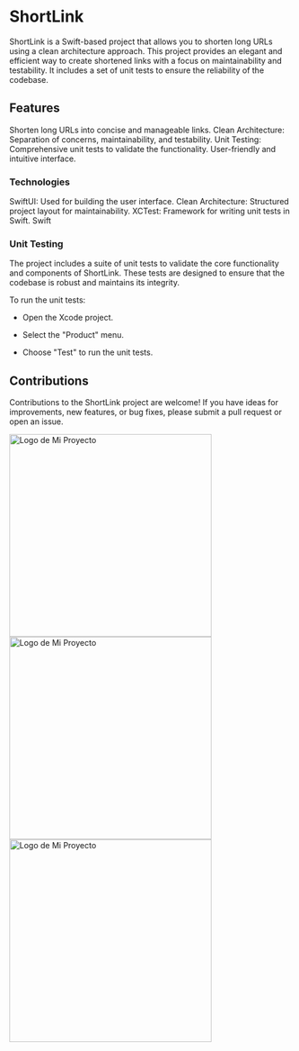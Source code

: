 # ShortLink 

ShortLink is a Swift-based project that allows you to shorten long URLs using a clean architecture approach. This project provides an elegant and efficient way to create shortened links with a focus on maintainability and testability. It includes a set of unit tests to ensure the reliability of the codebase.

## Features

Shorten long URLs into concise and manageable links.
Clean Architecture: Separation of concerns, maintainability, and testability.
Unit Testing: Comprehensive unit tests to validate the functionality.
User-friendly and intuitive interface.
### Technologies
SwiftUI: Used for building the user interface.
Clean Architecture: Structured project layout for maintainability.
XCTest: Framework for writing unit tests in Swift.
Swift

### Unit Testing

The project includes a suite of unit tests to validate the core functionality and components of ShortLink. These tests are designed to ensure that the codebase is robust and maintains its integrity.

To run the unit tests:

- Open the Xcode project.
- Select the "Product" menu.

- Choose "Test" to run the unit tests.

## Contributions

Contributions to the ShortLink project are welcome! If you have ideas for improvements, new features, or bug fixes, please submit a pull request or open an issue.

<img src="https://github.com/ederpadilla/ShortLink/assets/14338793/85f5cda0-8836-47e1-a87d-e01e15e264d9" alt="Logo de Mi Proyecto" width="360">
<img src="https://github.com/ederpadilla/ShortLink/assets/14338793/8a18a4e4-3677-4446-873e-81d1ef3fb2a8" alt="Logo de Mi Proyecto" width="360">
<img src="https://github.com/ederpadilla/ShortLink/assets/14338793/2808eb9d-386b-4822-891a-d2d529e5feb6" alt="Logo de Mi Proyecto" width="360">


